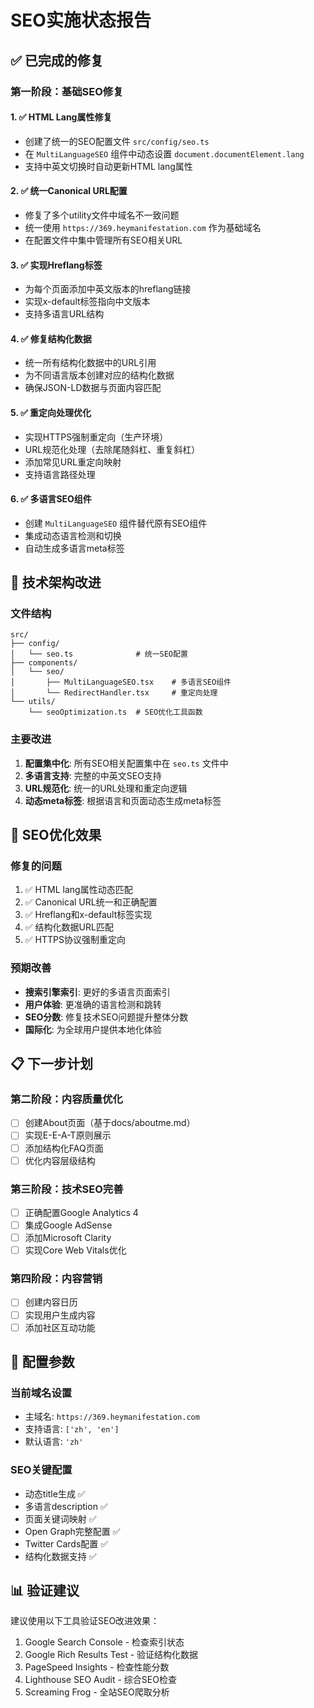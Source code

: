 # SEO实施状态报告

## ✅ 已完成的修复

### 第一阶段：基础SEO修复

#### 1. ✅ HTML Lang属性修复
- 创建了统一的SEO配置文件 `src/config/seo.ts`
- 在 `MultiLanguageSEO` 组件中动态设置 `document.documentElement.lang`
- 支持中英文切换时自动更新HTML lang属性

#### 2. ✅ 统一Canonical URL配置
- 修复了多个utility文件中域名不一致问题
- 统一使用 `https://369.heymanifestation.com` 作为基础域名
- 在配置文件中集中管理所有SEO相关URL

#### 3. ✅ 实现Hreflang标签
- 为每个页面添加中英文版本的hreflang链接
- 实现x-default标签指向中文版本
- 支持多语言URL结构

#### 4. ✅ 修复结构化数据
- 统一所有结构化数据中的URL引用
- 为不同语言版本创建对应的结构化数据
- 确保JSON-LD数据与页面内容匹配

#### 5. ✅ 重定向处理优化
- 实现HTTPS强制重定向（生产环境）
- URL规范化处理（去除尾随斜杠、重复斜杠）
- 添加常见URL重定向映射
- 支持语言路径处理

#### 6. ✅ 多语言SEO组件
- 创建 `MultiLanguageSEO` 组件替代原有SEO组件
- 集成动态语言检测和切换
- 自动生成多语言meta标签

## 🔄 技术架构改进

### 文件结构
```
src/
├── config/
│   └── seo.ts              # 统一SEO配置
├── components/
│   └── seo/
│       ├── MultiLanguageSEO.tsx    # 多语言SEO组件
│       └── RedirectHandler.tsx     # 重定向处理
└── utils/
    └── seoOptimization.ts  # SEO优化工具函数
```

### 主要改进
1. **配置集中化**: 所有SEO相关配置集中在 `seo.ts` 文件中
2. **多语言支持**: 完整的中英文SEO支持
3. **URL规范化**: 统一的URL处理和重定向逻辑
4. **动态meta标签**: 根据语言和页面动态生成meta标签

## 🎯 SEO优化效果

### 修复的问题
1. ✅ HTML lang属性动态匹配
2. ✅ Canonical URL统一和正确配置  
3. ✅ Hreflang和x-default标签实现
4. ✅ 结构化数据URL匹配
5. ✅ HTTPS协议强制重定向

### 预期改善
- **搜索引擎索引**: 更好的多语言页面索引
- **用户体验**: 更准确的语言检测和跳转
- **SEO分数**: 修复技术SEO问题提升整体分数
- **国际化**: 为全球用户提供本地化体验

## 📋 下一步计划

### 第二阶段：内容质量优化
- [ ] 创建About页面（基于docs/aboutme.md）
- [ ] 实现E-E-A-T原则展示
- [ ] 添加结构化FAQ页面
- [ ] 优化内容层级结构

### 第三阶段：技术SEO完善  
- [ ] 正确配置Google Analytics 4
- [ ] 集成Google AdSense
- [ ] 添加Microsoft Clarity
- [ ] 实现Core Web Vitals优化

### 第四阶段：内容营销
- [ ] 创建内容日历
- [ ] 实现用户生成内容
- [ ] 添加社区互动功能

## 🔧 配置参数

### 当前域名设置
- 主域名: `https://369.heymanifestation.com`
- 支持语言: `['zh', 'en']`
- 默认语言: `'zh'`

### SEO关键配置
- 动态title生成 ✅
- 多语言description ✅  
- 页面关键词映射 ✅
- Open Graph完整配置 ✅
- Twitter Cards配置 ✅
- 结构化数据支持 ✅

## 📊 验证建议

建议使用以下工具验证SEO改进效果：
1. Google Search Console - 检查索引状态
2. Google Rich Results Test - 验证结构化数据
3. PageSpeed Insights - 检查性能分数
4. Lighthouse SEO Audit - 综合SEO检查
5. Screaming Frog - 全站SEO爬取分析